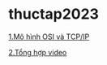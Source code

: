 # thuctap2023
[1.Mô hình OSI và TCP/IP ](https://github.com/thanhquang99/thuctap2023/blob/main/thuctap/OSIvaTCPIP/osivatcpipnew.md)

[2.Tổng hợp video ](https://github.com/thanhquang99/thuctap2023/blob/main/thuctap/OSIvaTCPIP/videovnpro.md)
